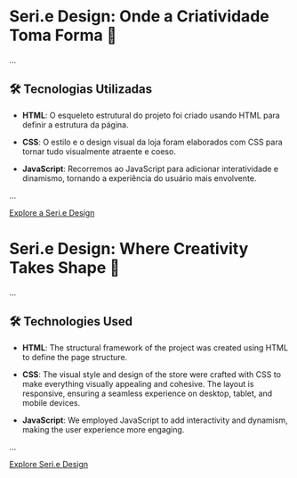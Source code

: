 # Seri.e Design: Onde a Criatividade Toma Forma 🎨

...

## 🛠️ Tecnologias Utilizadas

- **HTML**: O esqueleto estrutural do projeto foi criado usando HTML para definir a estrutura da página.

- **CSS**: O estilo e o design visual da loja foram elaborados com CSS para tornar tudo visualmente atraente e coeso.

- **JavaScript**: Recorremos ao JavaScript para adicionar interatividade e dinamismo, tornando a experiência do usuário mais envolvente.

...

[Explore a Seri.e Design](https://sage-parfait-cdb03c.netlify.app/)

# Seri.e Design: Where Creativity Takes Shape 🎨

...

## 🛠️ Technologies Used

- **HTML**: The structural framework of the project was created using HTML to define the page structure.

- **CSS**: The visual style and design of the store were crafted with CSS to make everything visually appealing and cohesive. The layout is responsive, ensuring a seamless experience on desktop, tablet, and mobile devices.

- **JavaScript**: We employed JavaScript to add interactivity and dynamism, making the user experience more engaging.

...

[Explore Seri.e Design](https://sage-parfait-cdb03c.netlify.app/)
 
